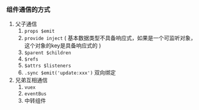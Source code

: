 ### 组件通信的方式

1. 父子通信
   1. `props $emit`
   2. `provide inject`  ( 基本数据类型不具备响应式，如果是一个可监听对象，这个对象的key是具备响应式的 )
   3. `$parent $children`
   4. `$refs`
   5. `$attrs $listeners`
   6. `.sync $emit('update:xxx')` 双向绑定
2. 兄弟互相通信
   1. `vuex`
   2. `eventBus`
   3. 中转组件